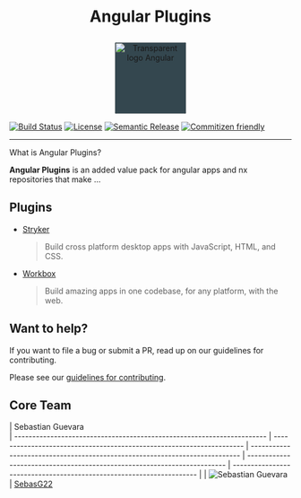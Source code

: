 <h1 align="center">Angular Plugins </h1>
<div align="center">
          <img src="https://angular.io/assets/images/logos/angular/angular_whiteTransparent.svg" style="margin-top: 10px;
    border-radius: 4px;
    width: 128px;
    height: 128px;
    background-color: #34474f;" alt="Transparent logo Angular" width="250" height="250">
        </div>

[![Build Status](https://travis-ci.org/AngularPlugins/plugins.svg?branch=master)](https://travis-ci.org/AngularPlugins/plugins)
[![License](https://img.shields.io/npm/l/@nstudio/schematics.svg?style=flat-square)]()
[![Semantic Release](https://img.shields.io/badge/%20%20%F0%9F%93%A6%F0%9F%9A%80-semantic--release-e10079.svg?style=flat-square)]()
[![Commitizen friendly](https://img.shields.io/badge/commitizen-friendly-brightgreen.svg)](http://commitizen.github.io/cz-cli/)

</div>
<hr>

What is Angular Plugins?

**Angular Plugins** is an added value pack for angular apps and nx repositories that make ...

## Plugins

- [Stryker](https://electronjs.org/)
  > Build cross platform desktop apps with JavaScript, HTML, and CSS.
- [Workbox](https://ionicframework.com/)
  > Build amazing apps in one codebase, for any platform, with the web.

## Want to help?

If you want to file a bug or submit a PR, read up on our guidelines for contributing.

Please see our [guidelines for contributing]().

## Core Team

| Sebastian Guevara  
| ---------------------------------------------------------------------- | --------------------------------------------------------------------- | --------------------------------------------------------------------------- | ------------------------------------------------------------------------ | -------------------------------------------------------------------- |
| ![Sebastian Guevara](https://avatars3.githubusercontent.com/u/17608169?s=150)
| [SebasG22](https://github.com/vsavkin)

